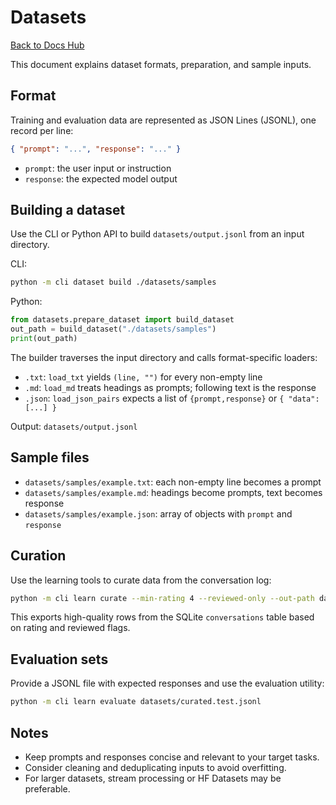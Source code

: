 # Datasets

[Back to Docs Hub](README.md)

This document explains dataset formats, preparation, and sample inputs.

## Format

Training and evaluation data are represented as JSON Lines (JSONL), one record per line:

```json
{ "prompt": "...", "response": "..." }
```

- `prompt`: the user input or instruction
- `response`: the expected model output

## Building a dataset

Use the CLI or Python API to build `datasets/output.jsonl` from an input directory.

CLI:

```bash
python -m cli dataset build ./datasets/samples
```

Python:

```python
from datasets.prepare_dataset import build_dataset
out_path = build_dataset("./datasets/samples")
print(out_path)
```

The builder traverses the input directory and calls format-specific loaders:

- `.txt`: `load_txt` yields `(line, "")` for every non-empty line
- `.md`: `load_md` treats headings as prompts; following text is the response
- `.json`: `load_json_pairs` expects a list of `{prompt,response}` or `{ "data": [...] }`

Output: `datasets/output.jsonl`

## Sample files

- `datasets/samples/example.txt`: each non-empty line becomes a prompt
- `datasets/samples/example.md`: headings become prompts, text becomes response
- `datasets/samples/example.json`: array of objects with `prompt` and `response`

## Curation

Use the learning tools to curate data from the conversation log:

```bash
python -m cli learn curate --min-rating 4 --reviewed-only --out-path datasets/curated.jsonl
```

This exports high-quality rows from the SQLite `conversations` table based on rating and reviewed flags.

## Evaluation sets

Provide a JSONL file with expected responses and use the evaluation utility:

```bash
python -m cli learn evaluate datasets/curated.test.jsonl
```

## Notes

- Keep prompts and responses concise and relevant to your target tasks.
- Consider cleaning and deduplicating inputs to avoid overfitting.
- For larger datasets, stream processing or HF Datasets may be preferable.

